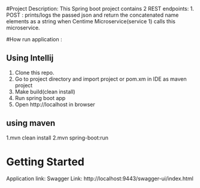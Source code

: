 #Project Description: This Spring boot project contains 2 REST endpoints:
    1. POST : prints/logs the passed json and return the concatenated name elements as a string  when Centime Microservice(service 1) calls this microservice.
    
#How run application : 

## Using Intellij
1. Clone this repo.
2. Go to project directory and import project or pom.xm in IDE as maven project
4. Make build(clean install)
5. Run spring boot app
7. Open http://localhost in browser 

## using maven
 1.mvn clean install
 2.mvn spring-boot:run
 

# Getting Started
Application link: 
Swagger Link: http://localhost:9443/swagger-ui/index.html